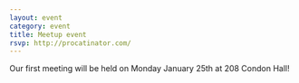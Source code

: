 ```yaml
---
layout: event
category: event
title: Meetup event
rsvp: http://procatinator.com/
---
```


Our first meeting will be held on Monday January 25th at 208 Condon Hall! 
